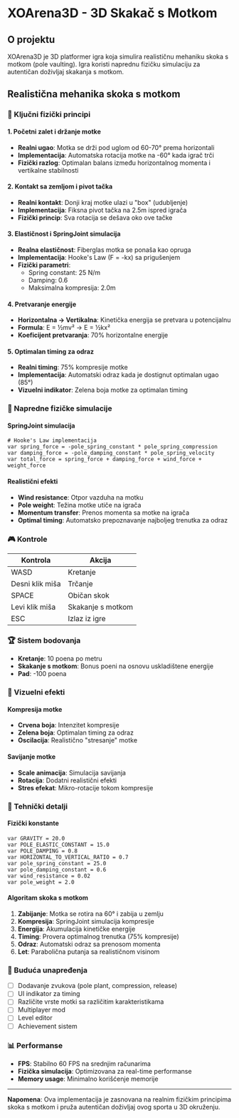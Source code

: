 # XOArena3D - 3D Skakač s Motkom

## O projektu
XOArena3D je 3D platformer igra koja simulira realističnu mehaniku skoka s motkom (pole vaulting). Igra koristi naprednu fizičku simulaciju za autentičan doživljaj skakanja s motkom.

## Realistična mehanika skoka s motkom

### 🎯 Ključni fizički principi

#### 1. **Početni zalet i držanje motke**
- **Realni ugao**: Motka se drži pod uglom od 60-70° prema horizontali
- **Implementacija**: Automatska rotacija motke na -60° kada igrač trči
- **Fizički razlog**: Optimalan balans između horizontalnog momenta i vertikalne stabilnosti

#### 2. **Kontakt sa zemljom i pivot tačka**
- **Realni kontakt**: Donji kraj motke ulazi u "box" (udubljenje)
- **Implementacija**: Fiksna pivot tačka na 2.5m ispred igrača
- **Fizički princip**: Sva rotacija se dešava oko ove tačke

#### 3. **Elastičnost i SpringJoint simulacija**
- **Realna elastičnost**: Fiberglas motka se ponaša kao opruga
- **Implementacija**: Hooke's Law (F = -kx) sa prigušenjem
- **Fizički parametri**:
  - Spring constant: 25 N/m
  - Damping: 0.6
  - Maksimalna kompresija: 2.0m

#### 4. **Pretvaranje energije**
- **Horizontalna → Vertikalna**: Kinetička energija se pretvara u potencijalnu
- **Formula**: E = ½mv² → E = ½kx²
- **Koeficijent pretvaranja**: 70% horizontalne energije

#### 5. **Optimalan timing za odraz**
- **Realni timing**: 75% kompresije motke
- **Implementacija**: Automatski odraz kada je dostignut optimalan ugao (85°)
- **Vizuelni indikator**: Zelena boja motke za optimalan timing

### 🔧 Napredne fizičke simulacije

#### SpringJoint simulacija
```gdscript
# Hooke's Law implementacija
var spring_force = -pole_spring_constant * pole_spring_compression
var damping_force = -pole_damping_constant * pole_spring_velocity
var total_force = spring_force + damping_force + wind_force + weight_force
```

#### Realistični efekti
- **Wind resistance**: Otpor vazduha na motku
- **Pole weight**: Težina motke utiče na igrača
- **Momentum transfer**: Prenos momenta sa motke na igrača
- **Optimal timing**: Automatsko prepoznavanje najboljeg trenutka za odraz

### 🎮 Kontrole

| Kontrola | Akcija |
|----------|--------|
| WASD | Kretanje |
| Desni klik miša | Trčanje |
| SPACE | Običan skok |
| Levi klik miša | Skakanje s motkom |
| ESC | Izlaz iz igre |

### 🏆 Sistem bodovanja

- **Kretanje**: 10 poena po metru
- **Skakanje s motkom**: Bonus poeni na osnovu uskladištene energije
- **Pad**: -100 poena

### 🎨 Vizuelni efekti

#### Kompresija motke
- **Crvena boja**: Intenzitet kompresije
- **Zelena boja**: Optimalan timing za odraz
- **Oscilacija**: Realistično "stresanje" motke

#### Savijanje motke
- **Scale animacija**: Simulacija savijanja
- **Rotacija**: Dodatni realistični efekti
- **Stres efekat**: Mikro-rotacije tokom kompresije

### 🔬 Tehnički detalji

#### Fizički konstante
```gdscript
var GRAVITY = 20.0
var POLE_ELASTIC_CONSTANT = 15.0
var POLE_DAMPING = 0.8
var HORIZONTAL_TO_VERTICAL_RATIO = 0.7
var pole_spring_constant = 25.0
var pole_damping_constant = 0.6
var wind_resistance = 0.02
var pole_weight = 2.0
```

#### Algoritam skoka s motkom
1. **Zabijanje**: Motka se rotira na 60° i zabija u zemlju
2. **Kompresija**: SpringJoint simulacija kompresije
3. **Energija**: Akumulacija kinetičke energije
4. **Timing**: Provera optimalnog trenutka (75% kompresije)
5. **Odraz**: Automatski odraz sa prenosom momenta
6. **Let**: Parabolična putanja sa realističnom visinom

### 🚀 Buduća unapređenja

- [ ] Dodavanje zvukova (pole plant, compression, release)
- [ ] UI indikator za timing
- [ ] Različite vrste motki sa različitim karakteristikama
- [ ] Multiplayer mod
- [ ] Level editor
- [ ] Achievement sistem

### 📊 Performanse

- **FPS**: Stabilno 60 FPS na srednjim računarima
- **Fizička simulacija**: Optimizovana za real-time performanse
- **Memory usage**: Minimalno korišćenje memorije

---

**Napomena**: Ova implementacija je zasnovana na realnim fizičkim principima skoka s motkom i pruža autentičan doživljaj ovog sporta u 3D okruženju.
